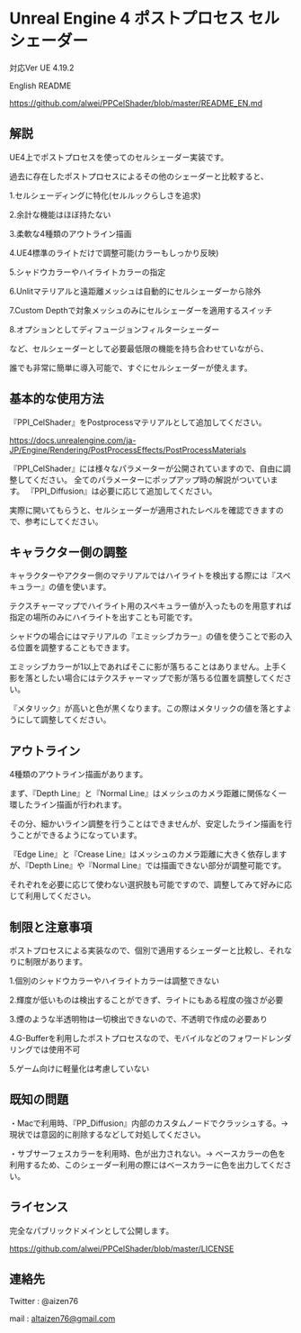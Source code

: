 Unreal Engine 4 ポストプロセス セルシェーダー
=======================================================
対応Ver UE 4.19.2

English README

https://github.com/alwei/PPCelShader/blob/master/README_EN.md


解説
------
UE4上でポストプロセスを使ってのセルシェーダー実装です。

過去に存在したポストプロセスによるその他のシェーダーと比較すると、


1.セルシェーディングに特化(セルルックらしさを追求)

2.余計な機能はほぼ持たない

3.柔軟な4種類のアウトライン描画

4.UE4標準のライトだけで調整可能(カラーもしっかり反映)

5.シャドウカラーやハイライトカラーの指定

6.Unlitマテリアルと遠距離メッシュは自動的にセルシェーダーから除外

7.Custom Depthで対象メッシュのみにセルシェーダーを適用するスイッチ

8.オプションとしてディフュージョンフィルターシェーダー


など、セルシェーダーとして必要最低限の機能を持ち合わせていながら、

誰でも非常に簡単に導入可能で、すぐにセルシェーダーが使えます。


基本的な使用方法
------------------
『PPI_CelShader』をPostprocessマテリアルとして追加してください。

https://docs.unrealengine.com/ja-JP/Engine/Rendering/PostProcessEffects/PostProcessMaterials

『PPI_CelShader』には様々なパラメーターが公開されていますので、自由に調整してください。
全てのパラメーターにポップアップ時の解説がついています。
『PPI_Diffusion』は必要に応じて追加してください。

実際に開いてもらうと、セルシェーダーが適用されたレベルを確認できますので、参考にしてください。


キャラクター側の調整
--------------------
キャラクターやアクター側のマテリアルではハイライトを検出する際には『スペキュラー』の値を使います。

テクスチャーマップでハイライト用のスペキュラー値が入ったものを用意すれば指定の場所のみにハイライトを出すことも可能です。

シャドウの場合にはマテリアルの『エミッシブカラー』の値を使うことで影の入る位置を調整することもできます。

エミッシブカラーが1以上であればそこに影が落ちることはありません。上手く影を落としたい場合にはテクスチャーマップで影が落ちる位置を調整してください。

『メタリック』が高いと色が黒くなります。この際はメタリックの値を落とすようにして調整してください。


アウトライン
------------
4種類のアウトライン描画があります。

まず、『Depth Line』と『Normal Line』はメッシュのカメラ距離に関係なく一環したライン描画が行われます。

その分、細かいライン調整を行うことはできませんが、安定したライン描画を行うことができるようになっています。

『Edge Line』と『Crease Line』はメッシュのカメラ距離に大きく依存しますが、『Depth Line』や『Normal Line』では描画できない部分が調整可能です。

それぞれを必要に応じて使わない選択肢も可能ですので、調整してみて好みに応じて利用してください。


制限と注意事項
--------------
ポストプロセスによる実装なので、個別で適用するシェーダーと比較し、それなりに制限があります。

1.個別のシャドウカラーやハイライトカラーは調整できない

2.輝度が低いものは検出することができず、ライトにもある程度の強さが必要

3.煙のような半透明物は一切検出できないので、不透明で作成の必要あり

4.G-Bufferを利用したポストプロセスなので、モバイルなどのフォワードレンダリングでは使用不可

5.ゲーム向けに軽量化は考慮していない


既知の問題
-----------------
・Macで利用時、『PP_Diffusion』内部のカスタムノードでクラッシュする。→ 現状では意図的に削除するなどして対処してください。

・サブサーフェスカラーを利用時、色が出力されない。→ ベースカラーの色を利用するため、このシェーダー利用の際にはベースカラーに色を出力してください。


ライセンス
-------------------------
完全なパブリックドメインとして公開します。

https://github.com/alwei/PPCelShader/blob/master/LICENSE


連絡先
------------------
Twitter : @aizen76

mail : altaizen76@gmail.com
